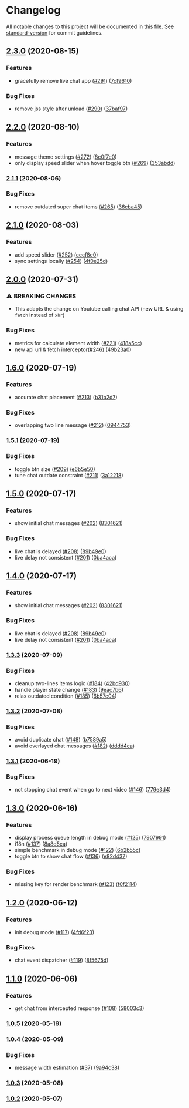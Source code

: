 # Changelog

All notable changes to this project will be documented in this file. See [standard-version](https://github.com/conventional-changelog/standard-version) for commit guidelines.

## [2.3.0](https://github.com/thwonghin/live-chat-overlay/compare/v2.2.0...v2.3.0) (2020-08-15)


### Features

* gracefully remove live chat app ([#291](https://github.com/thwonghin/live-chat-overlay/issues/291)) ([7cf9610](https://github.com/thwonghin/live-chat-overlay/commit/7cf9610be9048ce3b07c9e7b0b96154156eac669))


### Bug Fixes

* remove jss style after unload ([#290](https://github.com/thwonghin/live-chat-overlay/issues/290)) ([37baf97](https://github.com/thwonghin/live-chat-overlay/commit/37baf97a052332c5f5677968cd8c990dd9ee68f6))

## [2.2.0](https://github.com/thwonghin/live-chat-overlay/compare/v2.1.1...v2.2.0) (2020-08-10)


### Features

* message theme settings ([#272](https://github.com/thwonghin/live-chat-overlay/issues/272)) ([8c0f7e0](https://github.com/thwonghin/live-chat-overlay/commit/8c0f7e0ef5855be4e5778f185b5e6d8aad0d19d2))
* only display speed slider when hover toggle btn ([#269](https://github.com/thwonghin/live-chat-overlay/issues/269)) ([353abdd](https://github.com/thwonghin/live-chat-overlay/commit/353abdde2c4edef6baa34e25bb921de5204dce9e))

### [2.1.1](https://github.com/thwonghin/live-chat-overlay/compare/v2.1.0...v2.1.1) (2020-08-06)


### Bug Fixes

* remove outdated super chat items ([#265](https://github.com/thwonghin/live-chat-overlay/issues/265)) ([36cba45](https://github.com/thwonghin/live-chat-overlay/commit/36cba45b1c1dd83ce08f4b859316c1184af99870))

## [2.1.0](https://github.com/thwonghin/live-chat-overlay/compare/v2.0.0...v2.1.0) (2020-08-03)


### Features

* add speed slider ([#252](https://github.com/thwonghin/live-chat-overlay/issues/252)) ([cecf8e0](https://github.com/thwonghin/live-chat-overlay/commit/cecf8e0583c20c927ac32f59b484ac3c8b2ae4a1))
* sync settings locally ([#254](https://github.com/thwonghin/live-chat-overlay/issues/254)) ([4f0e25d](https://github.com/thwonghin/live-chat-overlay/commit/4f0e25dd9e69db9ce096b15e45372b205ceb9395))

## [2.0.0](https://github.com/thwonghin/live-chat-overlay/compare/v1.6.0...v2.0.0) (2020-07-31)


### ⚠ BREAKING CHANGES

* This adapts the change on Youtube calling chat API (new URL & using `fetch` instead of `xhr`)

### Bug Fixes

* metrics for calculate element width ([#221](https://github.com/thwonghin/live-chat-overlay/issues/221)) ([418a5cc](https://github.com/thwonghin/live-chat-overlay/commit/418a5cc075e3ad62465c4210e7c8d2a6a2f1328f))
* new api url & fetch interceptor([#246](https://github.com/thwonghin/live-chat-overlay/issues/246)) ([49b23a0](https://github.com/thwonghin/live-chat-overlay/commit/49b23a0ff8cef8d2c5ca8c11481bd33579095456))

## [1.6.0](https://github.com/thwonghin/live-chat-overlay/compare/v1.5.1...v1.6.0) (2020-07-19)


### Features

* accurate chat placement ([#213](https://github.com/thwonghin/live-chat-overlay/issues/213)) ([b31b2d7](https://github.com/thwonghin/live-chat-overlay/commit/b31b2d7171c4ce785bdf45cf5d20b28dc58b4ab0))


### Bug Fixes

* overlapping two line message ([#212](https://github.com/thwonghin/live-chat-overlay/issues/212)) ([0944753](https://github.com/thwonghin/live-chat-overlay/commit/094475312bd66c6ea229f4e6f8d19641c6460f7b))

### [1.5.1](https://github.com/thwonghin/live-chat-overlay/compare/v1.5.0...v1.5.1) (2020-07-19)


### Bug Fixes

* toggle btn size ([#209](https://github.com/thwonghin/live-chat-overlay/issues/209)) ([e6b5e50](https://github.com/thwonghin/live-chat-overlay/commit/e6b5e5083e1be3e7844327485a76b2ceddc54fe9))
* tune chat outdate constraint ([#211](https://github.com/thwonghin/live-chat-overlay/issues/211)) ([3a12218](https://github.com/thwonghin/live-chat-overlay/commit/3a12218b9211e76076d041e1a0ffa33e7de28a1c))

## [1.5.0](https://github.com/thwonghin/live-chat-overlay/compare/v1.3.3...v1.5.0) (2020-07-17)


### Features

* show initial chat messages ([#202](https://github.com/thwonghin/live-chat-overlay/issues/202)) ([8301621](https://github.com/thwonghin/live-chat-overlay/commit/8301621a41448761b1bdc0936a45f076acefef39))


### Bug Fixes

* live chat is delayed ([#208](https://github.com/thwonghin/live-chat-overlay/issues/208)) ([89b49e0](https://github.com/thwonghin/live-chat-overlay/commit/89b49e099f1d5c8f7b7f85b13b0acdb4d6d268d7))
* live delay not consistent ([#201](https://github.com/thwonghin/live-chat-overlay/issues/201)) ([0ba4aca](https://github.com/thwonghin/live-chat-overlay/commit/0ba4aca89fb4718305d85f6a858e529dd92fe378))

## [1.4.0](https://github.com/thwonghin/live-chat-overlay/compare/v1.3.3...v1.4.0) (2020-07-17)


### Features

* show initial chat messages ([#202](https://github.com/thwonghin/live-chat-overlay/issues/202)) ([8301621](https://github.com/thwonghin/live-chat-overlay/commit/8301621a41448761b1bdc0936a45f076acefef39))


### Bug Fixes

* live chat is delayed ([#208](https://github.com/thwonghin/live-chat-overlay/issues/208)) ([89b49e0](https://github.com/thwonghin/live-chat-overlay/commit/89b49e099f1d5c8f7b7f85b13b0acdb4d6d268d7))
* live delay not consistent ([#201](https://github.com/thwonghin/live-chat-overlay/issues/201)) ([0ba4aca](https://github.com/thwonghin/live-chat-overlay/commit/0ba4aca89fb4718305d85f6a858e529dd92fe378))

### [1.3.3](https://github.com/thwonghin/live-chat-overlay/compare/v1.3.2...v1.3.3) (2020-07-09)


### Bug Fixes

* cleanup two-lines items logic ([#184](https://github.com/thwonghin/live-chat-overlay/issues/184)) ([42bd930](https://github.com/thwonghin/live-chat-overlay/commit/42bd9309f775ab93629e5bcbaedf1a4c5081d910))
* handle player state change ([#183](https://github.com/thwonghin/live-chat-overlay/issues/183)) ([9eac7b6](https://github.com/thwonghin/live-chat-overlay/commit/9eac7b674588a726c962b8d8bfe90b1caa1d0d93))
* relax outdated condition ([#185](https://github.com/thwonghin/live-chat-overlay/issues/185)) ([6b57c04](https://github.com/thwonghin/live-chat-overlay/commit/6b57c046ccf9f742f78f644c9ce1e50b443f8813))

### [1.3.2](https://github.com/thwonghin/live-chat-overlay/compare/v1.3.1...v1.3.2) (2020-07-08)


### Bug Fixes

* avoid duplicate chat ([#148](https://github.com/thwonghin/live-chat-overlay/issues/148)) ([b7589a5](https://github.com/thwonghin/live-chat-overlay/commit/b7589a50b56ef8313338227d19b25b28e584f4ab))
* avoid overlayed chat messages ([#182](https://github.com/thwonghin/live-chat-overlay/issues/182)) ([dddd4ca](https://github.com/thwonghin/live-chat-overlay/commit/dddd4ca5192d4b38227b567cf3165b29df177c23))

### [1.3.1](https://github.com/thwonghin/live-chat-overlay/compare/v1.3.0...v1.3.1) (2020-06-19)


### Bug Fixes

* not stopping chat event when go to next video ([#146](https://github.com/thwonghin/live-chat-overlay/issues/146)) ([779e3d4](https://github.com/thwonghin/live-chat-overlay/commit/779e3d416651cc732344bb3aa4d31adf34c6dbf4))

## [1.3.0](https://github.com/thwonghin/live-chat-overlay/compare/v1.2.0...v1.3.0) (2020-06-16)


### Features

* display process queue length in debug mode ([#125](https://github.com/thwonghin/live-chat-overlay/issues/125)) ([7907991](https://github.com/thwonghin/live-chat-overlay/commit/7907991393224b932fa0f8c96ab7932c9c49fa9d))
* i18n ([#137](https://github.com/thwonghin/live-chat-overlay/issues/137)) ([8a8d5ca](https://github.com/thwonghin/live-chat-overlay/commit/8a8d5caa41a533dd94029de79ecfe58dff2fa045))
* simple benchmark in debug mode ([#122](https://github.com/thwonghin/live-chat-overlay/issues/122)) ([6b2b55c](https://github.com/thwonghin/live-chat-overlay/commit/6b2b55ce176fb68f6199af3a5e035ac26a30fbc9))
* toggle btn to show chat flow ([#136](https://github.com/thwonghin/live-chat-overlay/issues/136)) ([e82d437](https://github.com/thwonghin/live-chat-overlay/commit/e82d437ed400d70caa6e1875e23240b40c51e8a0))


### Bug Fixes

* missing key for render benchmark ([#123](https://github.com/thwonghin/live-chat-overlay/issues/123)) ([f0f2114](https://github.com/thwonghin/live-chat-overlay/commit/f0f21149c092398912fe946226612e9fa3407adb))

## [1.2.0](https://github.com/thwonghin/live-chat-overlay/compare/v1.1.0...v1.2.0) (2020-06-12)


### Features

* init debug mode ([#117](https://github.com/thwonghin/live-chat-overlay/issues/117)) ([4fd6f23](https://github.com/thwonghin/live-chat-overlay/commit/4fd6f23e89b177204d2446148b528a7783c7e9b5))


### Bug Fixes

* chat event dispatcher ([#119](https://github.com/thwonghin/live-chat-overlay/issues/119)) ([8f5675d](https://github.com/thwonghin/live-chat-overlay/commit/8f5675d04f6196e0453241ab47d8a859b2a4eb61))

## [1.1.0](https://github.com/thwonghin/live-chat-overlay/compare/v1.0.5...v1.1.0) (2020-06-06)


### Features

* get chat from intercepted response ([#108](https://github.com/thwonghin/live-chat-overlay/issues/108)) ([58003c3](https://github.com/thwonghin/live-chat-overlay/commit/58003c348d6c1c0673a6c1712840391fde6089cc))

### [1.0.5](https://github.com/thwonghin/live-chat-overlay/compare/v1.0.4...v1.0.5) (2020-05-19)

### [1.0.4](https://github.com/thwonghin/live-chat-overlay/compare/v1.0.3...v1.0.4) (2020-05-09)


### Bug Fixes

* message width estimation ([#37](https://github.com/thwonghin/live-chat-overlay/issues/37)) ([9a94c38](https://github.com/thwonghin/live-chat-overlay/commit/9a94c389458b2d3de92f2f92cb638418368b2241))

### [1.0.3](https://github.com/thwonghin/live-chat-overlay/compare/v1.0.2...v1.0.3) (2020-05-08)

### [1.0.2](https://github.com/thwonghin/live-chat-overlay/compare/v1.0.1...v1.0.2) (2020-05-07)
